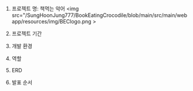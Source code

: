 1. 프로젝트 명: 책먹는 악어
   <img src="/SungHoonJung777/BookEatingCrocodile/blob/main/src/main/webapp/resources/img/BEClogo.png >

   

3. 프로젝트 기간

4. 개발 환경

5. 역할

6. ERD

7. 발표 순서
